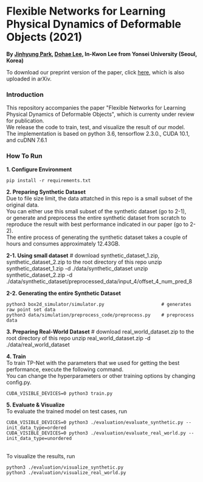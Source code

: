 # Flexible Networks for Learning Physical Dynamics of Deformable Objects (2021)

**By <a href="http://github.com/jinhyung426/" target="_blank">Jinhyung Park</a>, <a href="https://github.com/dlehgo14" target="_blank">Dohae Lee</a>, In-Kwon Lee from Yonsei University (Seoul, Korea)**<br/>

To download our preprint version of the paper, click <a href="https://drive.google.com/file/d/1Am3lB8sVDifOFJHNVLQ8TjDgo_pEaqdr/view?usp=sharing" target="_blank">here</a>, which is also uploaded in arXiv.

### Introduction
This repository accompanies the paper "Flexible Networks for Learning Physical Dynamics of Deformable Objects", which is currenty under review for publication.<br/>
We release the code to train, test, and visualize the result of our model.<br/>
The implementation is based on python 3.6, tensorflow 2.3.0., CUDA 10.1, and cuDNN 7.6.1 <br/>

### How To Run
**1. Configure Environment**


    pip install -r requirements.txt

**2. Preparing Synthetic Dataset**
<br/>Due to file size limit, the data attatched in this repo is a small subset of the original data. <br/>
You can either use this small subset of the synthetic dataset (go to 2-1), <br/>
or generate and preprocess the entire synthetic dataset from scratch to reproduce the result with best performance indicated in our paper (go to 2-2). <br/>
The entire process of generating the synthetic dataset takes a couple of hours and consumes approximately 12.43GB.

**2-1. Using small dataset**
    # download synthetic_dataset_1.zip, synthetic_dataset_2.zip to the root directory of this repo 
    unzip synthetic_dataset_1.zip -d ./data/synthetic_dataset
    unzip synthetic_dataset_2.zip -d ./data/synthetic_dataset/preprocessed_data/input_4/offset_4_num_pred_8

**2-2. Generating the entire Synthetic Dataset**

    python3 box2d_simulator/simulator.py                     # generates raw point set data
    python3 data/simulation/preprocess_code/preprocess.py    # preprocess data

**3. Preparing Real-World Dataset**
    # download real_world_dataset.zip to the root directory of this repo
    unzip real_world_dataset.zip -d ./data/real_world_dataset

**4. Train**
<br/>To train TP-Net with the parameters that we used for getting the best performance, execute the following command.
<br/>You can change the hyperparameters or other training options by changing config.py.


    CUDA_VISIBLE_DEVICES=0 python3 train.py

**5. Evaluate & Visualize**
<br/>To evaluate the trained model on test cases, run 

    CUDA_VISIBLE_DEVICES=0 python3 ./evaluation/evaluate_synthetic.py --init_data_type=ordered
    CUDA_VISIBLE_DEVICES=0 python3 ./evaluation/evaluate_real_world.py --init_data_type=unordered

<br/>To visualize the results, run
    
    python3 ./evaluation/visualize_synthetic.py
    python3 ./evaluation/visualize_real_world.py
